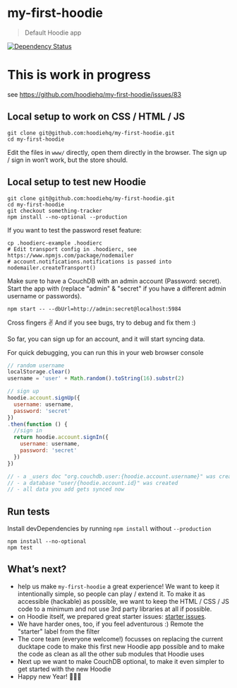 # my-first-hoodie

> Default Hoodie app

[![Dependency Status](https://david-dm.org/hoodiehq/my-first-hoodie.svg)](https://david-dm.org/hoodiehq/my-first-hoodie)

# This is work in progress

see https://github.com/hoodiehq/my-first-hoodie/issues/83

## Local setup to work on CSS / HTML / JS

```
git clone git@github.com:hoodiehq/my-first-hoodie.git
cd my-first-hoodie
```

Edit the files in `www/` directly, open them directly in the browser. The
sign up / sign in won’t work, but the store should.

## Local setup to test new Hoodie

```
git clone git@github.com:hoodiehq/my-first-hoodie.git
cd my-first-hoodie
git checkout something-tracker
npm install --no-optional --production
```

If you want to test the password reset feature:

```
cp .hoodierc-example .hoodierc
# Edit transport config in .hoodierc, see https://www.npmjs.com/package/nodemailer
# account.notifications.notifications is passed into nodemailer.createTransport()
```

Make sure to have a CouchDB with an admin account (Password: secret).
Start the app with (replace "admin" & "secret" if you have a different
admin username or passwords).

```
npm start -- --dbUrl=http://admin:secret@localhost:5984
```

Cross fingers ✌ And if you see bugs, try to debug and fix them :)

So far, you can sign up for an account, and it will start syncing data.

For quick debugging, you can run this in your web browser console

```js
// random username
localStorage.clear()
username = 'user' + Math.random().toString(16).substr(2)

// sign up
hoodie.account.signUp({
  username: username,
  password: 'secret'
})
.then(function () {
  //sign in
  return hoodie.account.signIn({
    username: username,
    password: 'secret'
  })
})

// - a _users doc "org.couchdb.user:{hoodie.account.username}" was created
// - a database "user/{hoodie.account.id}" was created
// - all data you add gets synced now
```

## Run tests

Install devDependencies by running `npm install` without `--production`

```
npm install --no-optional
npm test
```

## What’s next?

- help us make `my-first-hoodie` a great experience! We want to keep it
  intentionally simple, so people can play / extend it. To make it as accessible
  (hackable) as possible, we want to keep the HTML / CSS / JS code to a minimum
  and not use 3rd party libraries at all if possible.
- on Hoodie itself, we prepared great starter issues: [starter issues](http://go.hood.ie/hoodie-starter-issues).
- We have harder ones, too, if you feel adventurous :) Remote the "starter" label
  from the filter
- The core team (everyone welcome!) focusses on replacing the current ducktape
  code to make this first new Hoodie app possible and to make the code as clean
  as all the other sub modules that Hoodie uses
- Next up we want to make CouchDB optional, to make it even simpler to get started
  with the new Hoodie
- Happy new Year! 🎉🐶🍾
